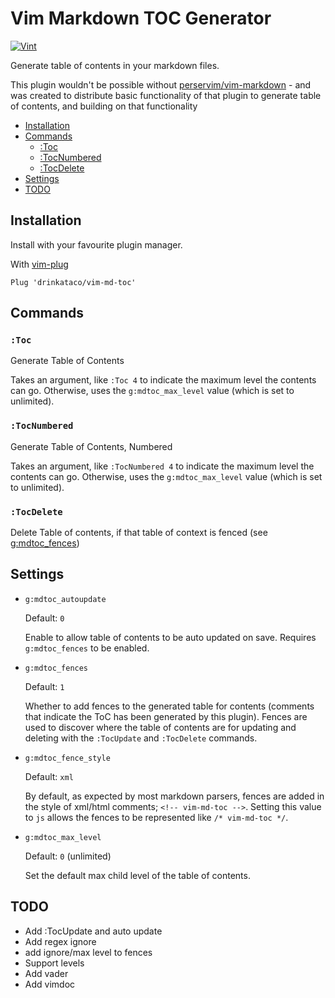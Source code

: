 # Vim Markdown TOC Generator

[![Vint](https://github.com/drinkataco/vim-md-toc/workflows/Vint/badge.svg)](https://github.com/drinkataco/vim-md-toc/actions?workflow=Vint)

Generate table of contents in your markdown files.

This plugin wouldn't be possible without [perservim/vim-markdown](https://github.com/preservim/vim-markdown) - and was created to distribute basic functionality of that plugin to generate table of contents, and building on that functionality

<!-- vim-md-toc -->
* [Installation](#installation)
* [Commands](#commands)
  * [:Toc](#toc)
  * [:TocNumbered](#tocnumbered)
  * [:TocDelete](#tocdelete)
* [Settings](#settings)
* [TODO](#todo)
<!-- vim-md-toc END -->

## Installation
Install with your favourite plugin manager.

With [vim-plug](https://github.com/junegunn/vim-plug)

```Vimscript
Plug 'drinkataco/vim-md-toc'
```

## Commands

### `:Toc`

Generate Table of Contents

Takes an argument, like `:Toc 4` to indicate the maximum level the contents can go. Otherwise, uses the `g:mdtoc_max_level` value (which is set to unlimited).

### `:TocNumbered`

Generate Table of Contents, Numbered

Takes an argument, like `:TocNumbered 4` to indicate the maximum level the contents can go. Otherwise, uses the `g:mdtoc_max_level` value (which is set to unlimited).

### `:TocDelete`

Delete Table of contents, if that table of context is fenced (see [g:mdtoc_fences](#gmdtock_fences))

## Settings

* `g:mdtoc_autoupdate`

   Default: `0`

   Enable to allow table of contents to be auto updated on save. Requires `g:mdtoc_fences` to be enabled.

* `g:mdtoc_fences`

   Default: `1`

   Whether to add fences to the generated table for contents (comments that indicate the ToC has been generated by this plugin). Fences are used to discover where the table of contents are for updating and deleting with the `:TocUpdate` and `:TocDelete` commands.

* `g:mdtoc_fence_style`

   Default: `xml`

   By default, as expected by most markdown parsers, fences are added in the style of xml/html comments; `<!-- vim-md-toc -->`. Setting this value to `js` allows the fences to be represented like `/* vim-md-toc */`.

* `g:mdtoc_max_level`

   Default: `0` (unlimited)

   Set the default max child level of the table of contents.

## TODO

- Add :TocUpdate and auto update
- Add regex ignore
- add ignore/max level to fences
- Support levels
- Add vader
- Add vimdoc
